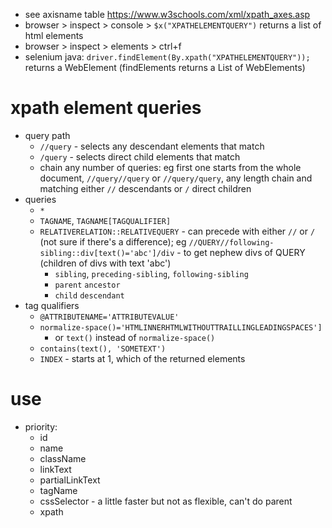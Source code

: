 * see axisname table https://www.w3schools.com/xml/xpath_axes.asp
* browser > inspect > console > `$x("XPATHELEMENTQUERY")` returns a list of html elements
* browser > inspect > elements > ctrl+f
* selenium java: `driver.findElement(By.xpath("XPATHELEMENTQUERY"));` returns a WebElement (findElements returns a List of WebElements)

# xpath element queries
* query path
  * `//query` - selects any descendant elements that match
  * `/query` - selects direct child elements that match
  * chain any number of queries: eg first one starts from the whole document, `//query//query` or `//query/query`, any length chain and matching either `//` descendants or `/` direct children
* queries
  * `*`
  * `TAGNAME`, `TAGNAME[TAGQUALIFIER]`
  * `RELATIVERELATION::RELATIVEQUERY` - can precede with either `//` or `/` (not sure if there's a difference); eg `//QUERY//following-sibling::div[text()='abc']/div` - to get nephew divs of QUERY (children of divs with text 'abc') 
    * `sibling`, `preceding-sibling`, `following-sibling`
    * `parent` `ancestor`
    * `child` `descendant`
* tag qualifiers
  * `@ATTRIBUTENAME='ATTRIBUTEVALUE'`
  * `normalize-space()='HTMLINNERHTMLWITHOUTTRAILLINGLEADINGSPACES']`
    * or `text()` instead of `normalize-space()`
  * `contains(text(), 'SOMETEXT')`
  * `INDEX` - starts at 1, which of the returned elements
# use
* priority:
  * id
  * name
  * className
  * linkText
  * partialLinkText
  * tagName
  * cssSelector - a little faster but not as flexible, can't do parent 
  * xpath 
